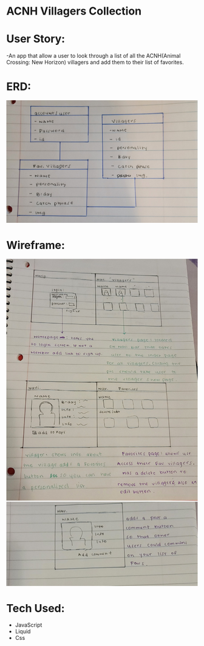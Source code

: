 # ACNH Villagers Collection

# User Story:
-An app that allow a user to look through a list of all the ACNH(Animal Crossing: New Horizon) villagers and add them to their list of favorites.

# ERD:
![layout](img/erd2.jpg)

# Wireframe:
![layout](img/wireframe.jpg)
![layout](img/wireframe2.jpg)

# Tech Used:
- JavaScript
- Liquid
- Css